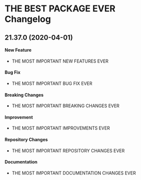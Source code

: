 # THE BEST PACKAGE EVER Changelog

## 21.37.0 (2020-04-01)
#### New Feature
- THE MOST IMPORTANT NEW FEATURES EVER

#### Bug Fix
- THE MOST IMPORTANT BUG FIX EVER

#### Breaking Changes
- THE MOST IMPORTANT BREAKING CHANGES EVER

#### Improvement
- THE MOST IMPORTANT IMPROVEMENTS EVER

#### Repository Changes
- THE MOST IMPORTANT REPOSITORY CHANGES EVER

#### Documentation
- THE MOST IMPORTANT DOCUMENTATION CHANGES EVER
